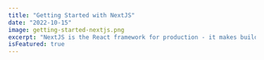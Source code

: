 ```yaml
---
title: "Getting Started with NextJS"
date: "2022-10-15"
image: getting-started-nextjs.png
excerpt: "NextJS is the React framework for production - it makes building fullstack React apps and sites a breeze and ships with built-in SSR."
isFeatured: true
---
```

